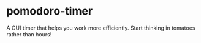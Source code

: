 # pomodoro-timer
A GUI timer that helps you work more efficiently. Start thinking in tomatoes rather than hours!

